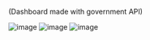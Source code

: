 (Dashboard made with government API)

![image](https://user-images.githubusercontent.com/88154429/157864703-f2a37a49-19ae-4a2f-b5e4-06b9faaaf0d6.png)
![image](https://user-images.githubusercontent.com/88154429/157864720-baea0c8d-c9d6-4ab6-b516-a29918be9b5d.png)
![image](https://user-images.githubusercontent.com/88154429/157864734-50f175d9-b253-45b9-8916-dee5998a72b7.png)
 

 
